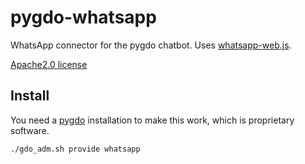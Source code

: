 # pygdo-whatsapp

WhatsApp connector for the pygdo chatbot.
Uses [whatsapp-web.js](https://docs.wwebjs.dev/).

[Apache2.0 license](./LICENSE)

## Install

You need a [pygdo](https://github.com/gizmore/pygdo) installation to make this work, which is proprietary software.

```
./gdo_adm.sh provide whatsapp
```

